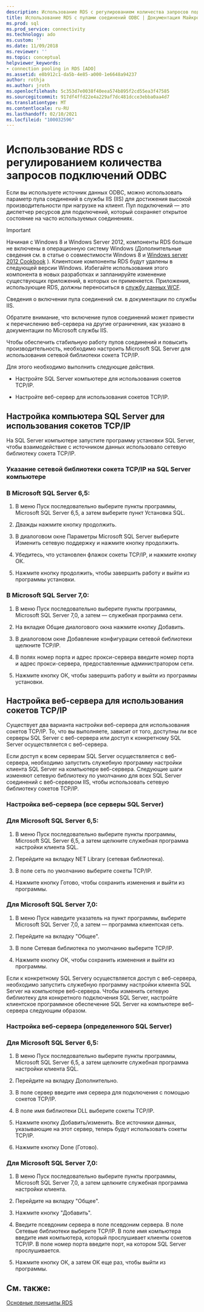 ```yaml
---
description: Использование RDS с регулированием количества запросов подключений ODBC
title: Использование RDS с пулами соединений ODBC | Документация Майкрософт
ms.prod: sql
ms.prod_service: connectivity
ms.technology: ado
ms.custom: ''
ms.date: 11/09/2018
ms.reviewer: ''
ms.topic: conceptual
helpviewer_keywords:
- connection pooling in RDS [ADO]
ms.assetid: e8b912c1-da5b-4e85-a000-1e6648a94237
author: rothja
ms.author: jroth
ms.openlocfilehash: 5c353d7e0038f40eea574b895f2cd55ea3f47585
ms.sourcegitcommit: 917df4ffd22e4a229af7dc481dcce3ebba0aa4d7
ms.translationtype: MT
ms.contentlocale: ru-RU
ms.lasthandoff: 02/10/2021
ms.locfileid: "100032596"
---
```

# <a name="using-rds-with-odbc-connection-pooling"></a>Использование RDS с регулированием количества запросов подключений ODBC
Если вы используете источник данных ODBC, можно использовать параметр пула соединений в службы IIS (IIS) для достижения высокой производительности при нагрузке на клиент. Пул подключений — это диспетчер ресурсов для подключений, который сохраняет открытое состояние на часто используемых соединениях.  
  
> [!IMPORTANT]
>  Начиная с Windows 8 и Windows Server 2012, компоненты RDS больше не включены в операционную систему Windows (Дополнительные сведения см. в статье о совместимости Windows 8 и [Windows server 2012 Cookbook](https://www.microsoft.com/download/details.aspx?id=27416) ). Клиентские компоненты RDS будут удалены в следующей версии Windows. Избегайте использования этого компонента в новых разработках и запланируйте изменение существующих приложений, в которых он применяется. Приложения, использующие RDS, должны переноситься в [службу данных WCF](/dotnet/framework/wcf/).  
  
 Сведения о включении пула соединений см. в документации по службы IIS.  
  
 Обратите внимание, что включение пулов соединений может привести к перечислению веб-сервера на другие ограничения, как указано в документации по Microsoft службы IIS.  
  
 Чтобы обеспечить стабильную работу пулов соединений и повысить производительность, необходимо настроить Microsoft SQL Server для использования сетевой библиотеки сокета TCP/IP.  
  
 Для этого необходимо выполнить следующие действия.  
  
-   Настройте SQL Server компьютере для использования сокетов TCP/IP.  
  
-   Настройте веб-сервер для использования сокетов TCP/IP.  
  
## <a name="configuring-the-sql-server-computer-to-use-tcpip-sockets"></a>Настройка компьютера SQL Server для использования сокетов TCP/IP  
 На SQL Server компьютере запустите программу установки SQL Server, чтобы взаимодействие с источником данных использовало сетевую библиотеку сокета TCP/IP.  
  
### <a name="to-specify-the-tcpip-socket-network-library-on-the-sql-server-computer"></a>Указание сетевой библиотеки сокета TCP/IP на SQL Server компьютере  
  
### <a name="in-microsoft-sql-server-65"></a>В Microsoft SQL Server 6,5:  
  
1.  В меню Пуск последовательно выберите пункты программы, Microsoft SQL Server 6,5, а затем выберите пункт Установка SQL.  
  
2.  Дважды нажмите кнопку продолжить.  
  
3.  В диалоговом окне Параметры Microsoft SQL Server выберите Изменить сетевую поддержку и нажмите кнопку продолжить.  
  
4.  Убедитесь, что установлен флажок сокеты TCP/IP, и нажмите кнопку ОК.  
  
5.  Нажмите кнопку продолжить, чтобы завершить работу и выйти из программы установки.  
  
### <a name="in-microsoft-sql-server-70"></a>В Microsoft SQL Server 7,0:  
  
1.  В меню Пуск последовательно выберите пункты программы, Microsoft SQL Server 7,0, а затем — служебная программа сети.  
  
2.  На вкладке Общие диалогового окна нажмите кнопку Добавить.  
  
3.  В диалоговом окне Добавление конфигурации сетевой библиотеки щелкните TCP/IP.  
  
4.  В полях номер порта и адрес прокси-сервера введите номер порта и адрес прокси-сервера, предоставленные администратором сети.  
  
5.  Нажмите кнопку ОК, чтобы завершить работу и выйти из программы установки.  
  
## <a name="configuring-the-web-server-to-use-tcpip-sockets"></a>Настройка веб-сервера для использования сокетов TCP/IP  
 Существует два варианта настройки веб-сервера для использования сокетов TCP/IP. То, что вы выполняете, зависит от того, доступны ли все серверы SQL Server с веб-сервера или доступ к конкретному SQL Server осуществляется с веб-сервера.  
  
 Если доступ к всем серверам SQL Server осуществляется с веб-сервера, необходимо запустить служебную программу настройки клиента SQL Server на компьютере веб-сервера. Следующие шаги изменяют сетевую библиотеку по умолчанию для всех SQL Server соединений с веб-сервером IIS, чтобы использовать сетевую библиотеку сокетов TCP/IP.  
  
### <a name="to-configure-the-web-server-all-sql-servers"></a>Настройка веб-сервера (все серверы SQL Server)  
  
### <a name="for-microsoft-sql-server-65"></a>Для Microsoft SQL Server 6,5:  
  
1.  В меню Пуск последовательно выберите пункты программы, Microsoft SQL Server 6,5, а затем щелкните служебная программа настройки клиента SQL.  
  
2.  Перейдите на вкладку NET Library (сетевая библиотека).  
  
3.  В поле сеть по умолчанию выберите сокеты TCP/IP.  
  
4.  Нажмите кнопку Готово, чтобы сохранить изменения и выйти из программы.  
  
### <a name="for-microsoft-sql-server-70"></a>Для Microsoft SQL Server 7,0:  
  
1.  В меню Пуск наведите указатель на пункт программы, выберите Microsoft SQL Server 7,0, а затем — программа клиентская сеть.  
  
2.  Перейдите на вкладку "Общее".  
  
3.  В поле Сетевая библиотека по умолчанию выберите TCP/IP.  
  
4.  Нажмите кнопку ОК, чтобы сохранить изменения и выйти из программы.  
  
 Если к конкретному SQL Serverу осуществляется доступ с веб-сервера, необходимо запустить служебную программу настройки клиента SQL Server на компьютере веб-сервера. Чтобы изменить сетевую библиотеку для конкретного подключения SQL Server, настройте клиентское программное обеспечение SQL Server на компьютере веб-сервера следующим образом.  
  
### <a name="to-configure-the-web-server-a-specific-sql-server"></a>Настройка веб-сервера (определенного SQL Server)  
  
### <a name="for-microsoft-sql-server-65"></a>Для Microsoft SQL Server 6,5:  
  
1.  В меню Пуск последовательно выберите пункты программы, Microsoft SQL Server 6,5, а затем щелкните служебная программа настройки клиента SQL.  
  
2.  Перейдите на вкладку Дополнительно.  
  
3.  В поле сервер введите имя сервера для подключения с помощью сокетов TCP/IP.  
  
4.  В поле имя библиотеки DLL выберите сокеты TCP/IP.  
  
5.  Нажмите кнопку Добавить/изменить. Все источники данных, указывающие на этот сервер, теперь будут использовать сокеты TCP/IP.  
  
6.  Нажмите кнопку Done (Готово).  
  
### <a name="for-microsoft-sql-server-70"></a>Для Microsoft SQL Server 7,0:  
  
1.  В меню Пуск последовательно выберите пункты программы, Microsoft SQL Server 7,0, а затем щелкните служебная программа настройки клиента.  
  
2.  Перейдите на вкладку "Общее".  
  
3.  Нажмите кнопку "Добавить".  
  
4.  Введите псевдоним сервера в поле псевдоним сервера. В поле Сетевые библиотеки выберите TCP/IP. В поле имя компьютера введите имя компьютера, который прослушивает клиенты сокетов TCP/IP. В поле номер порта введите порт, на котором SQL Server прослушивается.  
  
5.  Нажмите кнопку ОК, а затем ОК еще раз, чтобы выйти из программы.  
  
## <a name="see-also"></a>См. также:  
 [Основные принципы RDS](./rds-fundamentals.md)